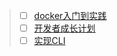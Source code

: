 > - [ ] [docker入门到实践](https://vuepress.mirror.docker-practice.com/image/pull/#%E8%BF%90%E8%A1%8C)
> - [ ] [开发者成长计划](https://developer.aliyun.com/plan/grow-up?source=5176.11533457&userCode=atie5674)
> - [ ] [实现CLI](https://juejin.cn/post/7097186410880335886#heading-7)